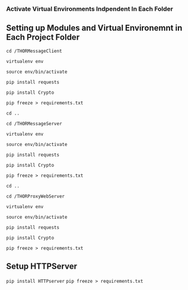 ### Activate Virtual Environments Indpendent In Each Folder ###

## Setting up Modules and Virtual Environemnt in Each Project Folder ##

``` cd /THORMessageClient ```

``` virtualenv env ```

``` source env/bin/activate ```

``` pip install requests ```

``` pip install Crypto ```

``` pip freeze > requirements.txt ```

``` cd .. ```

``` cd /THORMessageServer ```

``` virtualenv env ```

``` source env/bin/activate ```

``` pip install requests ```

``` pip install Crypto ```

``` pip freeze > requirements.txt ```

``` cd .. ```

``` cd /THORProxyWebServer ```

``` virtualenv env ```

``` source env/bin/activate ```

``` pip install requests ```

``` pip install Crypto ```

``` pip freeze > requirements.txt ```

## Setup HTTPServer ##

``` pip install HTTPserver ```
``` pip freeze > requirements.txt ```

#